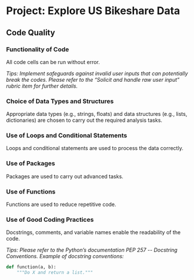 # Project: Explore US Bikeshare Data


## Code Quality

### Functionality of Code
All code cells can be run without error.

*Tips: Implement safeguards against invalid user inputs that can potentially break the codes. Please refer to the “Solicit and handle raw user input” rubric item for further details.*

### Choice of Data Types and Structures
Appropriate data types (e.g., strings, floats) and data structures (e.g., lists, dictionaries) are chosen to carry out the required analysis tasks.

### Use of Loops and Conditional Statements
Loops and conditional statements are used to process the data correctly.

### Use of Packages
Packages are used to carry out advanced tasks.

### Use of Functions
Functions are used to reduce repetitive code.

### Use of Good Coding Practices
Docstrings, comments, and variable names enable the readability of the code.

*Tips: Please refer to the Python’s documentation PEP 257 -- Docstring Conventions. Example of docstring conventions:*
```python
def function(a, b):
    """Do X and return a list."""
